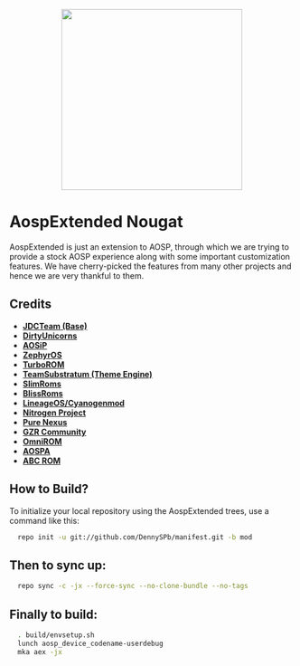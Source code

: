 <p align="center">
<img src="https://github.com/AospExtended/manifest/raw/7.1.1/aex_logo.png" width="320px" height="320px" > 
</p>

AospExtended Nougat
===========
AospExtended is just an extension to AOSP, through which we 
are trying to provide a stock AOSP experience along with some important 
customization features. We have cherry-picked the features from many 
other projects and hence we are very thankful to them.

Credits
-------
* [**JDCTeam (Base)**](https://github.com/AOSP-JF-MM)
* [**DirtyUnicorns**](https://github.com/DirtyUnicorns)
* [**AOSiP**](https://github.com/AOSIP)
* [**ZephyrOS**](https://github.com/Zephyr-OS)
* [**TurboROM**](https://github.com/TurboROM)
* [**TeamSubstratum (Theme Engine)**](https://github.com/Substratum)
* [**SlimRoms**](https://github.com/SlimRoms)
* [**BlissRoms**](https://github.com/BlissRoms)
* [**LineageOS/Cyanogenmod**](https://github.com/LineageOS)
* [**Nitrogen Project**](https://github.com/nitrogen-project)
* [**Pure Nexus**](https://github.com/PureNexusProject)
* [**GZR Community**](https://plus.google.com/communities/109330559573276360638)
* [**OmniROM**](https://github.com/omnirom/)
* [**AOSPA**](https://github.com/aospa/)
* [**ABC ROM**](https://github.com/ezio84)

How to Build?
-------------

To initialize your local repository using the AospExtended trees, use a 
command like this:

```bash
  repo init -u git://github.com/DennySPb/manifest.git -b mod
```
  
Then to sync up:
----------------

```bash
  repo sync -c -jx --force-sync --no-clone-bundle --no-tags
```
Finally to build:
-----------------

```bash
  . build/envsetup.sh
  lunch aosp_device_codename-userdebug
  mka aex -jx
```
